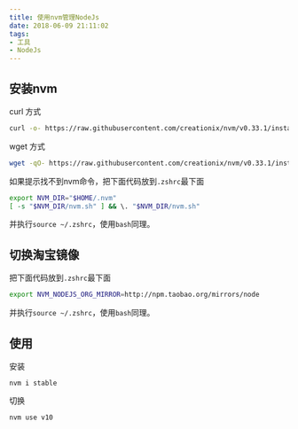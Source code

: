 ```yaml
---
title: 使用nvm管理NodeJs
date: 2018-06-09 21:11:02
tags: 
- 工具
- NodeJs
---
```


## 安装nvm
curl 方式
``` bash
curl -o- https://raw.githubusercontent.com/creationix/nvm/v0.33.1/install.sh | bash
```
wget 方式
``` bash
wget -qO- https://raw.githubusercontent.com/creationix/nvm/v0.33.1/install.sh | bash
```
<!-- more -->
如果提示找不到nvm命令，把下面代码放到`.zshrc`最下面
``` bash
export NVM_DIR="$HOME/.nvm"
[ -s "$NVM_DIR/nvm.sh" ] && \. "$NVM_DIR/nvm.sh"
```
并执行`source ~/.zshrc`，使用`bash`同理。

## 切换淘宝镜像
把下面代码放到`.zshrc`最下面
``` bash
export NVM_NODEJS_ORG_MIRROR=http://npm.taobao.org/mirrors/node
```
并执行`source ~/.zshrc`，使用`bash`同理。

## 使用 
安装
```
nvm i stable
```
切换
```
nvm use v10
```